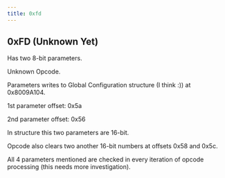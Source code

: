 ```yaml
---
title: 0xfd
---
```


## 0xFD (Unknown Yet)

Has two 8-bit parameters.

Unknown Opcode.

Parameters writes to Global Configuration structure (I think :)) at 0x8009A104.

1st parameter offset: 0x5a

2nd parameter offset: 0x56

In structure this two parameters are 16-bit.

Opcode also clears two another 16-bit numbers at offsets 0x58 and 0x5c.

All 4 parameters mentioned are checked in every iteration of opcode processing (this needs more investigation).

